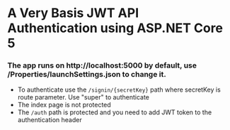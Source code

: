 # A Very Basis JWT API Authentication using ASP.NET Core 5

### The app runs on http://localhost:5000 by default, use /Properties/launchSettings.json to change it.


- To authenticate use the `/signin/{secretKey}` path where secretKey is route parameter. Use "super" to authenticate
- The index page is not protected
- The `/auth` path is protected and you need to add JWT token to the authentication header 